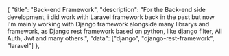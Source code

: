 {
"title": "Back-end Framework",
"description": "For the Back-end side development, i did work with Laravel framework back in the past but now I'm mainly working with Django framework alongside many librarys and framework, as Django rest framework based on python, like django filter, All Auth, Jwt and many others.",
"data": ["django", "django-rest-framework", "laravel"]
},

